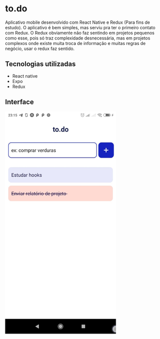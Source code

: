# to.do
Aplicativo mobile desenvolvido com React Native e Redux (Para fins de estudo).
O aplicativo é bem simples, mas serviu pra ter o primeiro contato com Redux.
O Redux obviamente não faz sentindo em projetos pequenos como esse, pois só traz complexidade desnecessária,
mas em projetos complexos onde existe muita troca de informação e muitas regras de negócio, usar o redux faz sentido.

## Tecnologias utilizadas
- React native
- Expo
- Redux

## Interface
<img src="https://raw.githubusercontent.com/GenaraSousa/to.do/main/assets/f0c619cb-f650-4267-bc39-651fb88ca815.jpg" alt="print interface" style="width:360px; height: 720px " />
